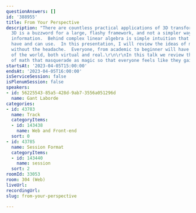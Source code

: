 ```yaml
---
questionAnswers: []
id: '388955'
title: From Your Perspective
description: "There are countless practical applications of 3D transforms.  Too often
  3D is a buzzword for a large, flashy framework, and not a simpler way to present
  information.  Behind complex linear algebra is simple intuition that you already
  have and can use.  In this presentation, I will review the ideas of matrix transforms
  without the headache.  Everyone, from academic to beginner will have a clearer understanding
  of the world, both virtual and real.\r\n\r\nIn this talk we review the tiny bits
  of math that masquerade as magic so that everyone feels like they gained superpowers."
startsAt: '2023-04-05T15:00:00'
endsAt: '2023-04-05T16:00:00'
isServiceSession: false
isPlenumSession: false
speakers:
- id: 56225543-85a5-428d-9ab7-3556a051296d
  name: Gant Laborde
categories:
- id: 43783
  name: Track
  categoryItems:
  - id: 143438
    name: Web and Front-end
  sort: 0
- id: 43785
  name: Session Format
  categoryItems:
  - id: 143440
    name: session
  sort: 2
roomId: 33053
room: 304 (Web)
liveUrl: 
recordingUrl: 
slug: from-your-perspective

---
```

